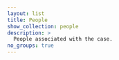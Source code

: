 ```yaml
---
layout: list
title: People
show_collection: people
description: >
  People associated with the case.
no_groups: true
---
```

